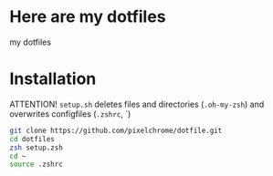 # Here are my dotfiles

my dotfiles

# Installation

ATTENTION! `setup.sh` deletes files and directories (`.oh-my-zsh`) and overwrites configfiles (`.zshrc`, `)

```sh
git clone https://github.com/pixelchrome/dotfile.git
cd dotfiles
zsh setup.zsh
cd ~
source .zshrc
```

